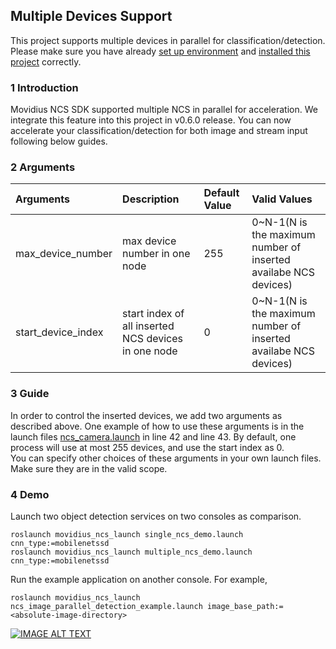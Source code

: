 ## Multiple Devices Support
This project supports multiple devices in parallel for classification/detection. Please make sure you have already [set up environment](https://github.com/intel/ros_intel_movidius_ncs/tree/master#3-environment-setup) and [installed this project](https://github.com/intel/ros_intel_movidius_ncs/tree/master#4-building-and-installation) correctly.
### 1 Introduction
Movidius NCS SDK supported multiple NCS in parallel for acceleration. We integrate this feature into this project in v0.6.0 release. You can now accelerate your classification/detection for both image and stream input following below guides.
### 2 Arguments
|Arguments|Description|Default Value|Valid Values|
|:-|:-|:-|:-|
|max_device_number|max device number in one node|255|0~N-1(N is the maximum number of inserted availabe NCS devices)|
|start_device_index|start index of all inserted NCS devices in one node|0|0~N-1(N is the maximum number of inserted availabe NCS devices)|
### 3 Guide
In order to control the inserted devices, we add two arguments as described above. One example of how to use these arguments is in the launch files [ncs_camera.launch](https://github.com/intel/ros_intel_movidius_ncs/blob/devel/movidius_ncs_launch/launch/ncs_camera.launch) in line 42 and line 43. By default, one process will use at most 255 devices, and use the start index as 0.<br>
You can specify other choices of these arguments in your own launch files. Make sure they are in the valid scope.
### 4 Demo
Launch two object detection services on two consoles as comparison.
```Shell
roslaunch movidius_ncs_launch single_ncs_demo.launch cnn_type:=mobilenetssd
roslaunch movidius_ncs_launch multiple_ncs_demo.launch cnn_type:=mobilenetssd
```
Run the example application on another console. For example,
```Shell
roslaunch movidius_ncs_launch ncs_image_parallel_detection_example.launch image_base_path:=<absolute-image-directory>
``` 

[![IMAGE ALT TEXT](http://img.youtube.com/vi/E21KY5osOqE/0.jpg)](http://www.youtube.com/watch?v=E21KY5osOqE)
